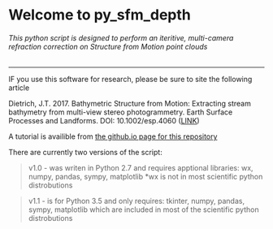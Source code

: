 # Welcome to py_sfm_depth

###### This python script is designed to perform an iteritive, multi-camera refraction correction on Structure from Motion point clouds
---
IF you use this software for research, please be sure to site the following article

Dietrich, J.T. 2017.  Bathymetric Structure from Motion: Extracting stream bathymetry from multi-view stereo photogrammetry. Earth Surface Processes and Landforms. DOI: 10.1002/esp.4060 ([LINK](http://onlinelibrary.wiley.com/doi/10.1002/esp.4060/full))

A tutorial is availible from [the github.io page for this repository](https://geojames.github.io/py_sfm_depth/)

There are currently two versions of the script:
>v1.0 - was writen in Python 2.7 and requires apptional libraries: wx, numpy, pandas, sympy, matplotlib
>      *wx is not in most scientific python distrobutions

>v1.1 - is for Python 3.5 and only requires: tkinter, numpy, pandas, sympy, matplotlib
>     which are included in most of the scientific python distrobutions
